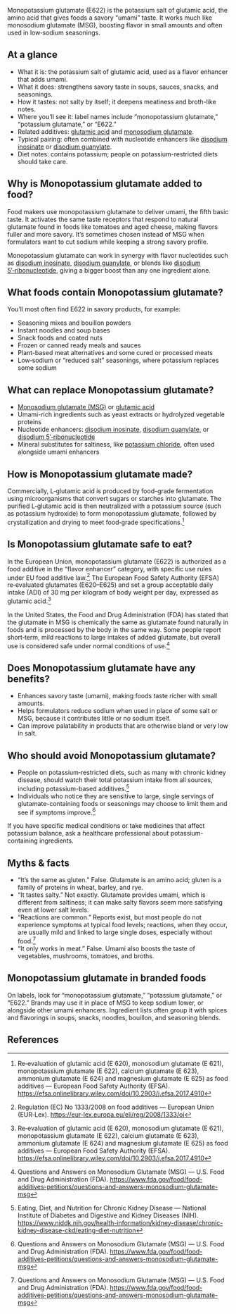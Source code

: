 Monopotassium glutamate (E622) is the potassium salt of glutamic acid, the amino acid that gives foods a savory “umami” taste. It works much like monosodium glutamate (MSG), boosting flavor in small amounts and often used in low‑sodium seasonings.

<!--more-->

## At a glance
- What it is: the potassium salt of glutamic acid, used as a flavor enhancer that adds umami.
- What it does: strengthens savory taste in soups, sauces, snacks, and seasonings.
- How it tastes: not salty by itself; it deepens meatiness and broth-like notes.
- Where you’ll see it: label names include “monopotassium glutamate,” “potassium glutamate,” or “E622.”
- Related additives: [glutamic acid](/e620-glutamic-acid) and [monosodium glutamate](/e621-monosodium-glutamate).
- Typical pairing: often combined with nucleotide enhancers like [disodium inosinate](/e631-disodium-inosinate) or [disodium guanylate](/e627-disodium-guanylate).
- Diet notes: contains potassium; people on potassium-restricted diets should take care.

## Why is Monopotassium glutamate added to food?
Food makers use monopotassium glutamate to deliver umami, the fifth basic taste. It activates the same taste receptors that respond to natural glutamate found in foods like tomatoes and aged cheese, making flavors fuller and more savory. It’s sometimes chosen instead of MSG when formulators want to cut sodium while keeping a strong savory profile.

Monopotassium glutamate can work in synergy with flavor nucleotides such as [disodium inosinate](/e631-disodium-inosinate), [disodium guanylate](/e627-disodium-guanylate), or blends like [disodium 5′‑ribonucleotide](/e635-disodium-5-ribonucleotide), giving a bigger boost than any one ingredient alone.

## What foods contain Monopotassium glutamate?
You’ll most often find E622 in savory products, for example:
- Seasoning mixes and bouillon powders
- Instant noodles and soup bases
- Snack foods and coated nuts
- Frozen or canned ready meals and sauces
- Plant-based meat alternatives and some cured or processed meats
- Low‑sodium or “reduced salt” seasonings, where potassium replaces some sodium

## What can replace Monopotassium glutamate?
- [Monosodium glutamate (MSG)](/e621-monosodium-glutamate) or [glutamic acid](/e620-glutamic-acid)
- Umami-rich ingredients such as yeast extracts or hydrolyzed vegetable proteins
- Nucleotide enhancers: [disodium inosinate](/e631-disodium-inosinate), [disodium guanylate](/e627-disodium-guanylate), or [disodium 5′‑ribonucleotide](/e635-disodium-5-ribonucleotide)
- Mineral substitutes for saltiness, like [potassium chloride](/e508-potassium-chloride), often used alongside umami enhancers

## How is Monopotassium glutamate made?
Commercially, L‑glutamic acid is produced by food-grade fermentation using microorganisms that convert sugars or starches into glutamate. The purified L‑glutamic acid is then neutralized with a potassium source (such as potassium hydroxide) to form monopotassium glutamate, followed by crystallization and drying to meet food‑grade specifications.[^1]

## Is Monopotassium glutamate safe to eat?
In the European Union, monopotassium glutamate (E622) is authorized as a food additive in the “flavor enhancer” category, with specific use rules under EU food additive law.[^2] The European Food Safety Authority (EFSA) re‑evaluated glutamates (E620–E625) and set a group acceptable daily intake (ADI) of 30 mg per kilogram of body weight per day, expressed as glutamic acid.[^1]

In the United States, the Food and Drug Administration (FDA) has stated that the glutamate in MSG is chemically the same as glutamate found naturally in foods and is processed by the body in the same way. Some people report short‑term, mild reactions to large intakes of added glutamate, but overall use is considered safe under normal conditions of use.[^3]

## Does Monopotassium glutamate have any benefits?
- Enhances savory taste (umami), making foods taste richer with small amounts.
- Helps formulators reduce sodium when used in place of some salt or MSG, because it contributes little or no sodium itself.
- Can improve palatability in products that are otherwise bland or very low in salt.

## Who should avoid Monopotassium glutamate?
- People on potassium‑restricted diets, such as many with chronic kidney disease, should watch their total potassium intake from all sources, including potassium-based additives.[^4]
- Individuals who notice they are sensitive to large, single servings of glutamate-containing foods or seasonings may choose to limit them and see if symptoms improve.[^3]

If you have specific medical conditions or take medicines that affect potassium balance, ask a healthcare professional about potassium-containing ingredients.

## Myths & facts
- “It’s the same as gluten.” False. Glutamate is an amino acid; gluten is a family of proteins in wheat, barley, and rye.
- “It tastes salty.” Not exactly. Glutamate provides umami, which is different from saltiness; it can make salty flavors seem more satisfying even at lower salt levels.
- “Reactions are common.” Reports exist, but most people do not experience symptoms at typical food levels; reactions, when they occur, are usually mild and linked to large single doses, especially without food.[^3]
- “It only works in meat.” False. Umami also boosts the taste of vegetables, mushrooms, tomatoes, and broths.

## Monopotassium glutamate in branded foods
On labels, look for “monopotassium glutamate,” “potassium glutamate,” or “E622.” Brands may use it in place of MSG to keep sodium lower, or alongside other umami enhancers. Ingredient lists often group it with spices and flavorings in soups, snacks, noodles, bouillon, and seasoning blends.

## References
[^1]: Re‑evaluation of glutamic acid (E 620), monosodium glutamate (E 621), monopotassium glutamate (E 622), calcium glutamate (E 623), ammonium glutamate (E 624) and magnesium glutamate (E 625) as food additives — European Food Safety Authority (EFSA). https://efsa.onlinelibrary.wiley.com/doi/10.2903/j.efsa.2017.4910
[^2]: Regulation (EC) No 1333/2008 on food additives — European Union (EUR‑Lex). https://eur-lex.europa.eu/eli/reg/2008/1333/oj
[^3]: Questions and Answers on Monosodium Glutamate (MSG) — U.S. Food and Drug Administration (FDA). https://www.fda.gov/food/food-additives-petitions/questions-and-answers-monosodium-glutamate-msg
[^4]: Eating, Diet, and Nutrition for Chronic Kidney Disease — National Institute of Diabetes and Digestive and Kidney Diseases (NIH). https://www.niddk.nih.gov/health-information/kidney-disease/chronic-kidney-disease-ckd/eating-diet-nutrition
